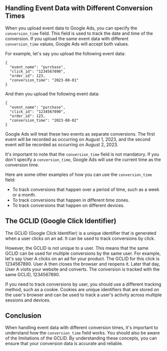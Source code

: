 ## Handling Event Data with Different Conversion Times

When you upload event data to Google Ads, you can specify the `conversion_time` field. This field is used to track the date and time of the conversion. If you upload the same event data with different `conversion_time` values, Google Ads will accept both values.

For example, let's say you upload the following event data:

```
{
  "event_name": "purchase",
  "click_id": "1234567890",
  "order_id": 123,
  "conversion_time": "2023-08-01"
}
```

And then you upload the following event data:

```
{
  "event_name": "purchase",
  "click_id": "1234567890",
  "order_id": 123,
  "conversion_time": "2023-08-02"
}
```

Google Ads will treat these two events as separate conversions. The first event will be recorded as occurring on August 1, 2023, and the second event will be recorded as occurring on August 2, 2023.

It's important to note that the `conversion_time` field is not mandatory. If you don't specify a `conversion_time`, Google Ads will use the current time as the conversion time.

Here are some other examples of how you can use the `conversion_time` field:

- To track conversions that happen over a period of time, such as a week or a month.
- To track conversions that happen in different time zones.
- To track conversions that happen on different devices.

## The GCLID (Google Click Identifier)

The GCLID (Google Click Identifier) is a unique identifier that is generated when a user clicks on an ad. It can be used to track conversions by click.

However, the GCLID is not unique to a user. This means that the same GCLID can be used for multiple conversions by the same user. For example, let's say User A clicks on an ad for your product. The GCLID for this click is 1234567890. User A then closes the browser and reopens it. Later that day, User A visits your website and converts. The conversion is tracked with the same GCLID, 1234567890.

If you need to track conversions by user, you should use a different tracking method, such as a cookie. Cookies are unique identifiers that are stored on the user's browser and can be used to track a user's activity across multiple sessions and devices.

## Conclusion

When handling event data with different conversion times, it's important to understand how the `conversion_time` field works. You should also be aware of the limitations of the GCLID. By understanding these concepts, you can ensure that your conversion data is accurate and reliable.
